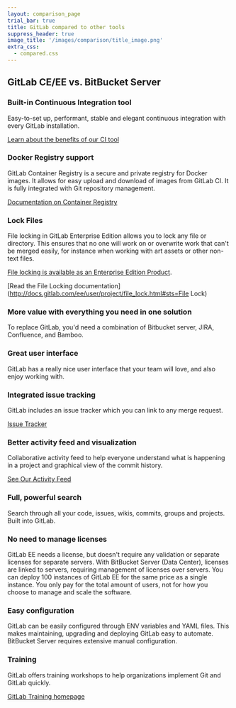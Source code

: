 ```yaml
---
layout: comparison_page
trial_bar: true
title: GitLab compared to other tools
suppress_header: true
image_title: '/images/comparison/title_image.png'
extra_css:
  - compared.css
---
```


## GitLab CE/EE vs. BitBucket Server

### Built-in Continuous Integration tool
Easy-to-set up, performant, stable and elegant continuous integration with every GitLab installation.

[Learn about the benefits of our CI tool](https://docs.gitlab.com/ce/ci/)

### Docker Registry support

GitLab Container Registry is a secure and private registry for Docker images. It
allows for easy upload and download of images from GitLab CI. It is fully
integrated with Git repository management.

[Documentation on Container Registry](https://docs.gitlab.com/ce/user/project/container_registry.html)

### Lock Files
File locking in GitLab Enterprise Edition allows you to lock any file or
directory. This ensures that no one will work on or overwrite work that
can't be merged easily, for instance when working with art assets or
other non-text files.

[File locking is available as an Enterprise Edition Product](https://about.gitlab.com/pricing/).

[Read the File Locking documentation](http://docs.gitlab.com/ee/user/project/file_lock.html#sts=File Lock)

### More value with everything you need in one solution
To replace GitLab, you'd need a combination of Bitbucket server, JIRA, Confluence, and Bamboo.

### Great user interface
GitLab has a really nice user interface that your team will love, and also enjoy working with.

### Integrated issue tracking
GitLab includes an issue tracker which you can link to any merge request.

[Issue Tracker](https://gitlab.com/gitlab-org/gitlab-ce/issues)

### Better activity feed and visualization
Collaborative activity feed to help everyone understand what is happening in a project and graphical view of the commit history.

[See Our Activity Feed](https://gitlab.com/gitlab-org/gitlab-ce/activity)

### Full, powerful search
Search through all your code, issues, wikis, commits, groups and projects. Built into GitLab.

### No need to manage licenses
GitLab EE needs a license, but doesn't require any validation or separate
licenses for separate servers. With BitBucket Server (Data Center), licenses
are linked to servers, requiring management of licenses over servers.
You can deploy 100 instances of GitLab EE for the same price as a single
instance. You only pay for the total amount of users, not for how you choose to
manage and scale the software.

### Easy configuration
GitLab can be easily configured through ENV variables and YAML files.
This makes maintaining, upgrading and deploying GitLab easy to automate.
BitBucket Server requires extensive manual configuration.

### Training
GitLab offers training workshops to help organizations implement Git and GitLab
quickly.

[GitLab Training homepage](https://about.gitlab.com/training/)
